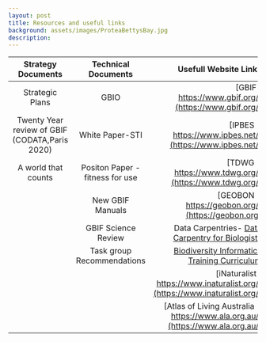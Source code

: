 ```yaml
---
layout: post
title: Resources and useful links
background: assets/images/ProteaBettysBay.jpg
description: 
---
```


| Strategy Documents| Technical Documents|Usefull Website Links|
| :----------------: | :------: | ------------------------: |
| Strategic Plans|GBIO|[GBIF-https://www.gbif.org/](https://www.gbif.org/)|
|Twenty Year review of GBIF (CODATA,Paris 2020)|White Paper-STI|[IPBES - https://www.ipbes.net/](https://www.ipbes.net/)|
|A world that counts|Positon Paper - fitness for use|[TDWG - https://www.tdwg.org/](https://www.tdwg.org/)|
||New GBIF Manuals |[GEOBON - https://geobon.org/](https://geobon.org)|                                                      
||GBIF Science Review|Data Carpentries- <ins>Data Carpentry for Biologists</ins>|||
||Task group Recommendations|[Biodiversity Informatics Training Curriculum](http://biodiversity-informatics-training.org/)|
|||[iNaturalist-https://www.inaturalist.org/](https://www.inaturalist.org/)| 
|||[Atlas of Living Australia - https://www.ala.org.au/](https://www.ala.org.au/)|


                                                                                                   

